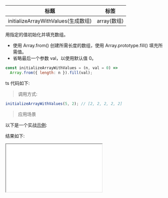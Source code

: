 | 标题                                | 标签        |
| ----------------------------------- | ----------- |
| initializeArrayWithValues(生成数组) | array(数组) |

用指定的值初始化并填充数组。

- 使用 Array.from() 创建所需长度的数组，使用 Array.prototype.fill() 填充所需值。
- 省略最后一个参数 val，以使用默认值 0。

```js
const initializeArrayWithValues = (n, val = 0) =>
  Array.from({ length: n }).fill(val);
```

ts 代码如下:

<div class="code-editor" data-url="codes/javascript/ts/initialize-array-with-values.ts" data-language="typescript"></div>

> 调用方式:

```js
initializeArrayWithValues(5, 2); // [2, 2, 2, 2, 2]
```

> 应用场景

以下是一个实战<a href="codes/javascript/html/initialize-array-with-values.html" target="_blank" rel="noopener noreferrer">示例</a>:

<div class="code-editor" data-url="codes/javascript/html/initialize-array-with-values.html" data-language="html"></div>

结果如下:

<iframe src="codes/javascript/html/initialize-array-with-values.html"></iframe>
